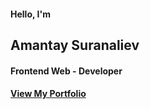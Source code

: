 #### Hello, I'm 
## Amantay Suranaliev 
#### Frontend Web - Developer
 
#### [View My Portfolio](https://amantaysv.github.io/)
